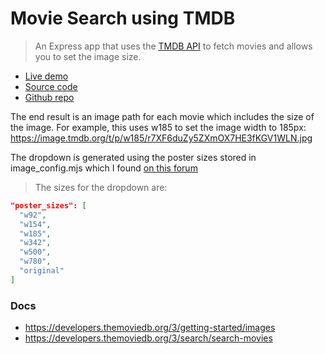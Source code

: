 # Movie Search using TMDB

> An Express app that uses the [TMDB API](https://www.themoviedb.org/) to fetch movies and allows you to set the image size. 

- [Live demo](https://replit.com/@RolandJLevy/express-movie-search-with-themoviedb-api)
- [Source code](https://express-movie-search-with-themoviedb-api.rolandjlevy.repl.co/)
- [Github repo](https://github.com/rolandjlevy/express-movie-search-with-themoviedb-api)

The end result is an image path for each movie which includes the size of the image. For example, this uses w185 to set the image width to 185px: https://image.tmdb.org/t/p/w185/r7XF6duZy5ZXmOX7HE3fKGV1WLN.jpg

The dropdown is generated using the poster sizes stored in image_config.mjs which I found [on this forum](https://www.themoviedb.org/talk/53c11d4ec3a3684cf4006400)

> The sizes for the dropdown are:

```json
"poster_sizes": [
  "w92",
  "w154",
  "w185",
  "w342",
  "w500",
  "w780",
  "original"
]
```

### Docs

- https://developers.themoviedb.org/3/getting-started/images
- https://developers.themoviedb.org/3/search/search-movies